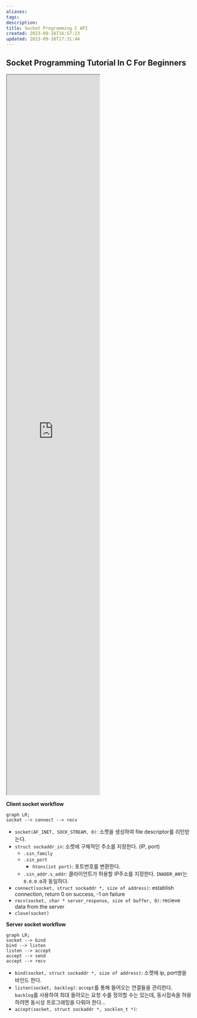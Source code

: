 ```yaml
---
aliases: 
tags: 
description:
title: Socket Programming C API
created: 2023-09-16T16:57:23
updated: 2023-09-16T17:31:44
---
```


## Socket Programming Tutorial In C For Beginners

<iframe title="Socket Programming Tutorial In C For Beginners | Part 1 | Eduonix" src="https://www.youtube.com/embed/LtXEMwSG5-8?feature=oembed" height="113" width="200" allowfullscreen="" allow="fullscreen" style="aspect-ratio: 1.76991 / 1; width: 50%; height: 50%;"></iframe>

**Client socket workflow**

```mermaid
graph LR;
socket --> connect --> recv
```

- `socket(AF_INET, SOCK_STREAM, 0)`: 소켓을 생성하여 file descriptor를 리턴받는다.
- `struct sockaddr_in`: 소켓에 구체적인 주소를 지정한다. (IP, port)
	- `.sin_family`
	- `.sin_port`
		- `htons(int port)`: 포트번호를 변환한다.
	- `.sin_addr.s_addr`: 클라이언트가 허용할 IP주소를 지정한다. `INADDR_ANY`는 `0.0.0.0`과 동일하다.
- `connect(socket, struct sockaddr *, size of address)`: establish connection, return 0 on success, -1 on failure
- `recv(socket, char * server_response, size of buffer, 0)`: recieve data from the server
- `close(socket)`

**Server socket workflow**

```mermaid
graph LR;
socket --> bind
bind --> listen
listen --> accept
accept --> send
accept --> recv
```

- `bind(socket, struct sockaddr *, size of address)`:  소켓에 ip, port쌍을 바인드 한다.
- `listen(socket, backlog)`: `accept`를 통해 들어오는 연결들을 관리한다. `backlog`를 사용하여 최대 들어오는 요청 수를 정의할 수는 있는데, 동시접속을 허용하려면 동시성 프로그래밍을 다뤄야 한다...
- `accept(socket, struct sockaddr *, socklen_t *)`: 
